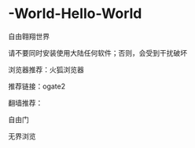 # -World-Hello-World 

自由翱翔世界

请不要同时安装使用大陆任何软件；否则，会受到干扰破坏

浏览器推荐：火狐浏览器

推荐链接：ogate2

翻墙推荐：

自由门

无界浏览
